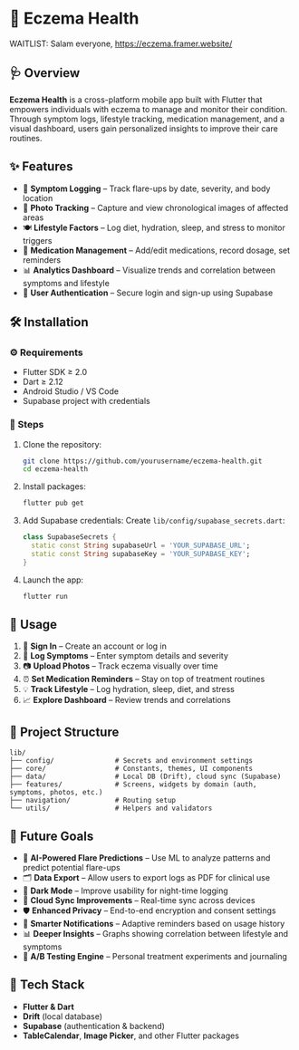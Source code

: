 # 🌿 Eczema Health
WAITLIST: Salam everyone, https://eczema.framer.website/ 
## 🩺 Overview
**Eczema Health** is a cross-platform mobile app built with Flutter that empowers individuals with eczema to manage and monitor their condition. Through symptom logs, lifestyle tracking, medication management, and a visual dashboard, users gain personalized insights to improve their care routines.

## ✨ Features
- 📝 **Symptom Logging** – Track flare-ups by date, severity, and body location
- 📸 **Photo Tracking** – Capture and view chronological images of affected areas
- 🍽️ **Lifestyle Factors** – Log diet, hydration, sleep, and stress to monitor triggers
- 💊 **Medication Management** – Add/edit medications, record dosage, set reminders
- 📊 **Analytics Dashboard** – Visualize trends and correlation between symptoms and lifestyle
- 🔐 **User Authentication** – Secure login and sign-up using Supabase

## 🛠 Installation

### ⚙️ Requirements
- Flutter SDK ≥ 2.0
- Dart ≥ 2.12
- Android Studio / VS Code
- Supabase project with credentials

### 🚀 Steps
1. Clone the repository:
   ```bash
   git clone https://github.com/yourusername/eczema-health.git
   cd eczema-health
   ```

2. Install packages:
   ```bash
   flutter pub get
   ```

3. Add Supabase credentials:
   Create `lib/config/supabase_secrets.dart`:
   ```dart
   class SupabaseSecrets {
     static const String supabaseUrl = 'YOUR_SUPABASE_URL';
     static const String supabaseKey = 'YOUR_SUPABASE_KEY';
   }
   ```

4. Launch the app:
   ```bash
   flutter run
   ```

## 📲 Usage
1. 🔐 **Sign In** – Create an account or log in
2. 📝 **Log Symptoms** – Enter symptom details and severity
3. 📷 **Upload Photos** – Track eczema visually over time
4. ⏰ **Set Medication Reminders** – Stay on top of treatment routines
5. 💡 **Track Lifestyle** – Log hydration, sleep, diet, and stress
6. 📈 **Explore Dashboard** – Review trends and correlations

## 🧱 Project Structure
```
lib/
├── config/               # Secrets and environment settings
├── core/                 # Constants, themes, UI components
├── data/                 # Local DB (Drift), cloud sync (Supabase)
├── features/             # Screens, widgets by domain (auth, symptoms, photos, etc.)
├── navigation/           # Routing setup
└── utils/                # Helpers and validators
```

## 🚧 Future Goals
- 🧠 **AI-Powered Flare Predictions** – Use ML to analyze patterns and predict potential flare-ups
- 🗂️ **Data Export** – Allow users to export logs as PDF for clinical use
- 🌙 **Dark Mode** – Improve usability for night-time logging
- 🔄 **Cloud Sync Improvements** – Real-time sync across devices
- 🛡️ **Enhanced Privacy** – End-to-end encryption and consent settings
- 🔔 **Smarter Notifications** – Adaptive reminders based on usage history
- 📊 **Deeper Insights** – Graphs showing correlation between lifestyle and symptoms
- 🧪 **A/B Testing Engine** – Personal treatment experiments and journaling

## 🧰 Tech Stack
- **Flutter & Dart**
- **Drift** (local database)
- **Supabase** (authentication & backend)
- **TableCalendar**, **Image Picker**, and other Flutter packages


